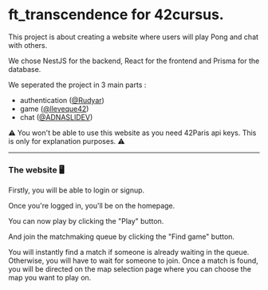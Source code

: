 # ft_transcendence for 42cursus.

This project is about creating a website where users will play Pong and chat with others.

We chose NestJS for the backend, React for the frontend and Prisma for the database.

We seperated the project in 3 main parts :
- authentication ([@Rudyar](https://github.com/Rudyar))
- game ([@lleveque42](https://github.com/lleveque42))
- chat ([@ADNASLIDEV](https://github.com/ADNASLIDEV))

:warning: You won't be able to use this website as you need 42Paris api keys. This is only for explanation purposes. :warning:

---

### The website :desktop_computer:

Firstly, you will be able to login or signup.



Once you're logged in, you'll be on the homepage.

You can now play by clicking the "Play" button.

And join the matchmaking queue by clicking the "Find game" button.

You will instantly find a match if someone is already waiting in the queue. Otherwise, you will have to wait for someone to join.
Once a match is found, you will be directed on the map selection page where you can choose the map you want to play on.


